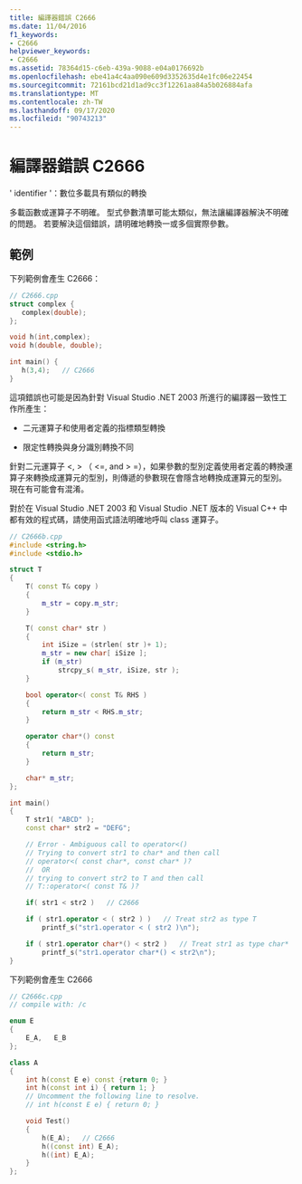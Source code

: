 ```yaml
---
title: 編譯器錯誤 C2666
ms.date: 11/04/2016
f1_keywords:
- C2666
helpviewer_keywords:
- C2666
ms.assetid: 78364d15-c6eb-439a-9088-e04a0176692b
ms.openlocfilehash: ebe41a4c4aa090e609d3352635d4e1fc06e22454
ms.sourcegitcommit: 72161bcd21d1ad9cc3f12261aa84a5b026884afa
ms.translationtype: MT
ms.contentlocale: zh-TW
ms.lasthandoff: 09/17/2020
ms.locfileid: "90743213"
---
```

# <a name="compiler-error-c2666"></a>編譯器錯誤 C2666

' identifier '：數位多載具有類似的轉換

多載函數或運算子不明確。   型式參數清單可能太類似，無法讓編譯器解決不明確的問題。  若要解決這個錯誤，請明確地轉換一或多個實際參數。

## <a name="examples"></a>範例

下列範例會產生 C2666：

```cpp
// C2666.cpp
struct complex {
   complex(double);
};

void h(int,complex);
void h(double, double);

int main() {
   h(3,4);   // C2666
}
```

這項錯誤也可能是因為針對 Visual Studio .NET 2003 所進行的編譯器一致性工作所產生：

- 二元運算子和使用者定義的指標類型轉換

- 限定性轉換與身分識別轉換不同

針對二元運算子 \<, > （ \<=, and > =），如果參數的型別定義使用者定義的轉換運算子來轉換成運算元的型別，則傳遞的參數現在會隱含地轉換成運算元的型別。 現在有可能會有混淆。

對於在 Visual Studio .NET 2003 和 Visual Studio .NET 版本的 Visual C++ 中都有效的程式碼，請使用函式語法明確地呼叫 class 運算子。

```cpp
// C2666b.cpp
#include <string.h>
#include <stdio.h>

struct T
{
    T( const T& copy )
    {
        m_str = copy.m_str;
    }

    T( const char* str )
    {
        int iSize = (strlen( str )+ 1);
        m_str = new char[ iSize ];
        if (m_str)
            strcpy_s( m_str, iSize, str );
    }

    bool operator<( const T& RHS )
    {
        return m_str < RHS.m_str;
    }

    operator char*() const
    {
        return m_str;
    }

    char* m_str;
};

int main()
{
    T str1( "ABCD" );
    const char* str2 = "DEFG";

    // Error - Ambiguous call to operator<()
    // Trying to convert str1 to char* and then call
    // operator<( const char*, const char* )?
    //  OR
    // trying to convert str2 to T and then call
    // T::operator<( const T& )?

    if( str1 < str2 )   // C2666

    if ( str1.operator < ( str2 ) )   // Treat str2 as type T
        printf_s("str1.operator < ( str2 )\n");

    if ( str1.operator char*() < str2 )   // Treat str1 as type char*
        printf_s("str1.operator char*() < str2\n");
}
```

下列範例會產生 C2666

```cpp
// C2666c.cpp
// compile with: /c

enum E
{
    E_A,   E_B
};

class A
{
    int h(const E e) const {return 0; }
    int h(const int i) { return 1; }
    // Uncomment the following line to resolve.
    // int h(const E e) { return 0; }

    void Test()
    {
        h(E_A);   // C2666
        h((const int) E_A);
        h((int) E_A);
    }
};
```
